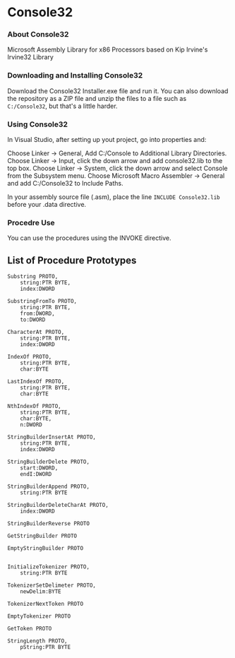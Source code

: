 # Console32

### About Console32
Microsoft Assembly Library for x86 Processors based on Kip Irvine's Irvine32 Library

### Downloading and Installing Console32
Download the Console32 Installer.exe file and run it.
You can also download the repository as a ZIP file and unzip the files to a file such as ``` C:/Console32```, but that's a little harder.

### Using Console32
In Visual Studio, after setting up yout project, go into properties and:

Choose Linker -> General, Add C:/Console to Additional Library Directories. 
Choose Linker -> Input, click the down arrow and add console32.lib to the top box.
Choose Linker -> System, click the down arrow and select Console from the Subsystem menu.
Choose Microsoft Macro Assembler -> General and add C:/Console32 to Include Paths.

In your assembly source file (.asm), place the line
```INCLUDE Console32.lib``` before your .data directive.

### Procedre Use
You can use the procedures using the INVOKE directive.

## List of Procedure Prototypes
```
Substring PROTO,
	string:PTR BYTE,
	index:DWORD

SubstringFromTo PROTO,
	string:PTR BYTE,
	from:DWORD,
	to:DWORD

CharacterAt PROTO,
	string:PTR BYTE,
	index:DWORD

IndexOf PROTO,
	string:PTR BYTE,
	char:BYTE

LastIndexOf PROTO,
	string:PTR BYTE,
	char:BYTE

NthIndexOf PROTO,
	string:PTR BYTE,
	char:BYTE,
	n:DWORD

StringBuilderInsertAt PROTO,
	string:PTR BYTE,
	index:DWORD

StringBuilderDelete PROTO,
	start:DWORD, 
	endI:DWORD
	
StringBuilderAppend PROTO, 
	string:PTR BYTE

StringBuilderDeleteCharAt PROTO, 
	index:DWORD

StringBuilderReverse PROTO

GetStringBuilder PROTO

EmptyStringBuilder PROTO


InitializeTokenizer PROTO,
	string:PTR BYTE

TokenizerSetDelimeter PROTO,
	newDelim:BYTE

TokenizerNextToken PROTO

EmptyTokenizer PROTO

GetToken PROTO

StringLength PROTO,
	pString:PTR BYTE

```
